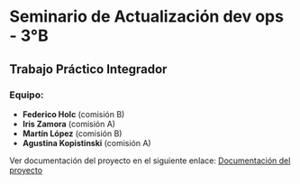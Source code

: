 # Seminario de Actualización dev ops - 3°B <!-- omit in toc -->

## Trabajo Práctico Integrador <!-- omit in toc -->

### Equipo:

- **Federico Holc** (comisión B)
- **Iris Zamora** (comisión A)
- **Martín López** (comisión B)
- **Agustina Kopistinski** (comisión A)

Ver documentación del proyecto en el siguiente enlace:
[Documentación del proyecto](https://github.com/fedeholc/devops-tpi-infra/blob/main/README.MD)
